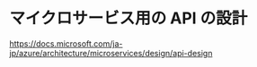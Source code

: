 # マイクロサービス用の API の設計

https://docs.microsoft.com/ja-jp/azure/architecture/microservices/design/api-design

